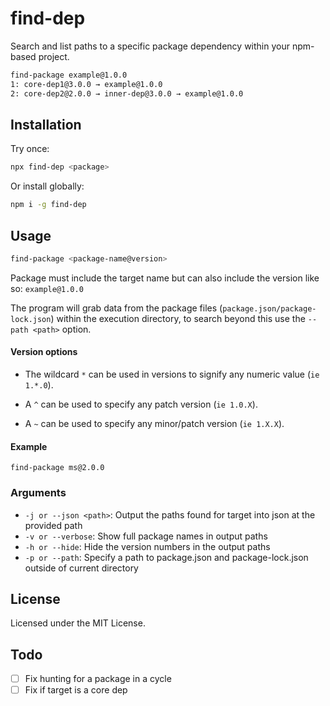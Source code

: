# find-dep

Search and list paths to a specific package dependency within your npm-based project.

```sh
find-package example@1.0.0
1: core-dep1@3.0.0 → example@1.0.0
2: core-dep2@2.0.0 → inner-dep@3.0.0 → example@1.0.0
```

## Installation

Try once:

```sh
npx find-dep <package>
```

Or install globally:

```sh
npm i -g find-dep
```

## Usage

```sh
find-package <package-name@version>
```

Package must include the target name but can also include the version like so: `example@1.0.0`

The program will grab data from the package files (`package.json/package-lock.json`) within the execution directory,
to search beyond this use the `--path <path>` option.

#### Version options

-   The wildcard `*` can be used in versions to signify any numeric value (`ie 1.*.0`).

-   A `^` can be used to specify any patch version (`ie 1.0.X`).

-   A `~` can be used to specify any minor/patch version (`ie 1.X.X`).

#### Example

`find-package ms@2.0.0`

### Arguments

-   `-j or --json <path>`: Output the paths found for target into json at the provided path
-   `-v or --verbose`: Show full package names in output paths
-   `-h or --hide`: Hide the version numbers in the output paths
-   `-p or --path`: Specify a path to package.json and package-lock.json outside of current directory

## License

Licensed under the MIT License.

## Todo

-   [ ] Fix hunting for a package in a cycle
-   [ ] Fix if target is a core dep
